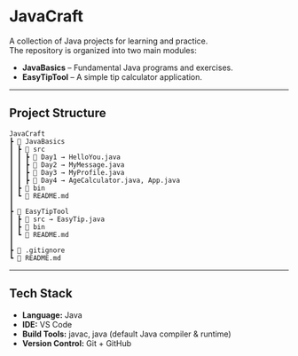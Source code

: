 # JavaCraft

A collection of Java projects for learning and practice.  
The repository is organized into two main modules:

- **JavaBasics** – Fundamental Java programs and exercises.  
- **EasyTipTool** – A simple tip calculator application.

---

## Project Structure

```
JavaCraft  
┣ 📂 JavaBasics  
┃ ┣ 📂 src  
┃ ┃ ┣ 📂 Day1 → HelloYou.java  
┃ ┃ ┣ 📂 Day2 → MyMessage.java  
┃ ┃ ┣ 📂 Day3 → MyProfile.java  
┃ ┃ ┣ 📂 Day4 → AgeCalculator.java, App.java  
┃ ┣ 📂 bin  
┃ ┗ 📜 README.md  
┃  
┣ 📂 EasyTipTool  
┃ ┣ 📂 src → EasyTip.java  
┃ ┣ 📂 bin  
┃ ┗ 📜 README.md  
┃  
┣ 📜 .gitignore  
┗ 📜 README.md  
```

---

## Tech Stack

- **Language:** Java  
- **IDE:** VS Code  
- **Build Tools:** javac, java (default Java compiler & runtime)  
- **Version Control:** Git + GitHub

